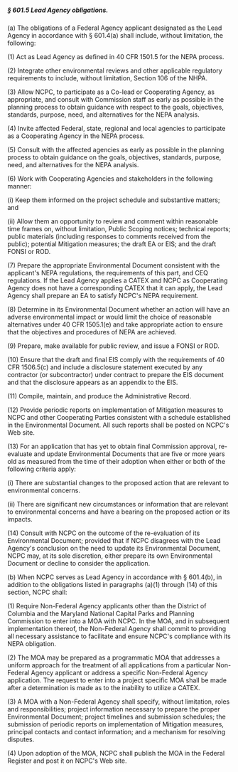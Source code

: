 ##### § 601.5 Lead Agency obligations. #####

(a) The obligations of a Federal Agency applicant designated as the Lead Agency in accordance with § 601.4(a) shall include, without limitation, the following:

(1) Act as Lead Agency as defined in 40 CFR 1501.5 for the NEPA process.

(2) Integrate other environmental reviews and other applicable regulatory requirements to include, without limitation, Section 106 of the NHPA.

(3) Allow NCPC, to participate as a Co-lead or Cooperating Agency, as appropriate, and consult with Commission staff as early as possible in the planning process to obtain guidance with respect to the goals, objectives, standards, purpose, need, and alternatives for the NEPA analysis.

(4) Invite affected Federal, state, regional and local agencies to participate as a Cooperating Agency in the NEPA process.

(5) Consult with the affected agencies as early as possible in the planning process to obtain guidance on the goals, objectives, standards, purpose, need, and alternatives for the NEPA analysis.

(6) Work with Cooperating Agencies and stakeholders in the following manner:

(i) Keep them informed on the project schedule and substantive matters; and

(ii) Allow them an opportunity to review and comment within reasonable time frames on, without limitation, Public Scoping notices; technical reports; public materials (including responses to comments received from the public); potential Mitigation measures; the draft EA or EIS; and the draft FONSI or ROD.

(7) Prepare the appropriate Environmental Document consistent with the applicant's NEPA regulations, the requirements of this part, and CEQ regulations. If the Lead Agency applies a CATEX and NCPC as Cooperating Agency does not have a corresponding CATEX that it can apply, the Lead Agency shall prepare an EA to satisfy NCPC's NEPA requirement.

(8) Determine in its Environmental Document whether an action will have an adverse environmental impact or would limit the choice of reasonable alternatives under 40 CFR 1505.1(e) and take appropriate action to ensure that the objectives and procedures of NEPA are achieved.

(9) Prepare, make available for public review, and issue a FONSI or ROD.

(10) Ensure that the draft and final EIS comply with the requirements of 40 CFR 1506.5(c) and include a disclosure statement executed by any contractor (or subcontractor) under contract to prepare the EIS document and that the disclosure appears as an appendix to the EIS.

(11) Compile, maintain, and produce the Administrative Record.

(12) Provide periodic reports on implementation of Mitigation measures to NCPC and other Cooperating Parties consistent with a schedule established in the Environmental Document. All such reports shall be posted on NCPC's Web site.

(13) For an application that has yet to obtain final Commission approval, re-evaluate and update Environmental Documents that are five or more years old as measured from the time of their adoption when either or both of the following criteria apply:

(i) There are substantial changes to the proposed action that are relevant to environmental concerns.

(ii) There are significant new circumstances or information that are relevant to environmental concerns and have a bearing on the proposed action or its impacts.

(14) Consult with NCPC on the outcome of the re-evaluation of its Environmental Document; provided that if NCPC disagrees with the Lead Agency's conclusion on the need to update its Environmental Document, NCPC may, at its sole discretion, either prepare its own Environmental Document or decline to consider the application.

(b) When NCPC serves as Lead Agency in accordance with § 601.4(b), in addition to the obligations listed in paragraphs (a)(1) through (14) of this section, NCPC shall:

(1) Require Non-Federal Agency applicants other than the District of Columbia and the Maryland National Capital Parks and Planning Commission to enter into a MOA with NCPC. In the MOA, and in subsequent implementation thereof, the Non-Federal Agency shall commit to providing all necessary assistance to facilitate and ensure NCPC's compliance with its NEPA obligation.

(2) The MOA may be prepared as a programmatic MOA that addresses a uniform approach for the treatment of all applications from a particular Non-Federal Agency applicant or address a specific Non-Federal Agency application. The request to enter into a project specific MOA shall be made after a determination is made as to the inability to utilize a CATEX.

(3) A MOA with a Non-Federal Agency shall specify, without limitation, roles and responsibilities; project information necessary to prepare the proper Environmental Document; project timelines and submission schedules; the submission of periodic reports on implementation of Mitigation measures, principal contacts and contact information; and a mechanism for resolving disputes.

(4) Upon adoption of the MOA, NCPC shall publish the MOA in the Federal Register and post it on NCPC's Web site.